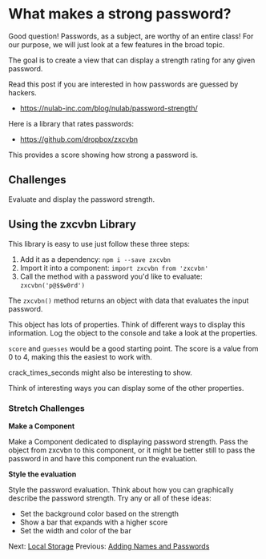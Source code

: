 # What makes a strong password? 

Good question! Passwords, as a subject, are worthy of an entire class! 
For our purpose, we will just look at a few features in the broad
topic. 

The goal is to create a view that can display a strength rating for 
any given password. 

Read this post if you are interested in how passwords are guessed by 
hackers. 

- https://nulab-inc.com/blog/nulab/password-strength/

Here is a library that rates passwords:

- https://github.com/dropbox/zxcvbn

This provides a score showing how strong a password is. 

## Challenges 

Evaluate and display the password strength. 

## Using the zxcvbn Library

This library is easy to use just follow these three steps: 

1. Add it as a dependency: `npm i --save zxcvbn`
2. Import it into a component: `import zxcvbn from 'zxcvbn'`
3. Call the method with a password you'd like to evaluate: `zxcvbn('p@$$w0rd')`

The `zxcvbn()` method returns an object with data that evaluates the 
input password. 

This object has lots of properties. Think of different ways to display
this information. Log the object to the console and take a look at the 
properties.

`score` and `guesses` would be a good starting point. The score is a value from 
0 to 4, making this the easiest to work with. 

crack_times_seconds might also be interesting to show. 

Think of interesting ways you can display some of the other properties. 

### Stretch Challenges 

**Make a Component**

Make a Component dedicated to displaying password strength. 
Pass the object from zxcvbn to this component, or it might be 
better still to pass the password in and have this component 
run the evaluation. 

**Style the evaluation**

Style the password evaluation. Think about how you can graphically 
describe the password strength. Try any or all of these ideas: 

- Set the background color based on the strength
- Show a bar that expands with a higher score
- Set the width and color of the bar

Next: [Local Storage](../P08-Local-Storage)
Previous: [Adding Names and Passwords](../P06-Actions-and-Reducers)
